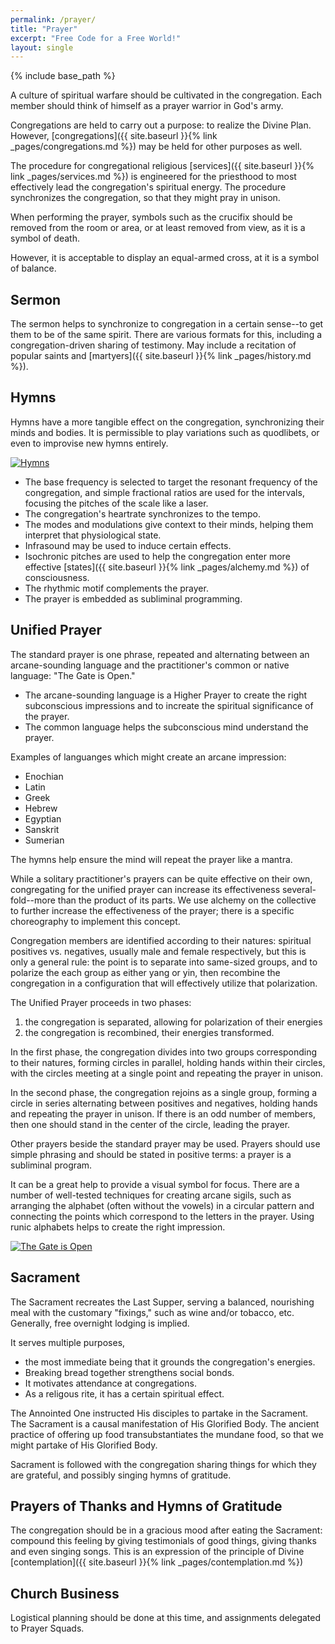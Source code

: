 ```yaml
---
permalink: /prayer/
title: "Prayer"
excerpt: "Free Code for a Free World!"
layout: single
---
```


{% include base_path %}

A culture of spiritual warfare should be cultivated in the congregation.
Each member should think of himself as a prayer warrior in God's army.

Congregations are held to carry out a purpose:
to realize the Divine Plan.
However, [congregations]({{ site.baseurl }}{% link _pages/congregations.md %})
may be held for other purposes as well.

The procedure for congregational religious [services]({{ site.baseurl }}{% link _pages/services.md %})
is engineered for the priesthood to most effectively lead the congregation's spiritual energy.
The procedure synchronizes the congregation,
so that they might pray in unison.

When performing the prayer,
symbols such as the crucifix should be removed from the room or area,
or at least removed from view,
as it is a symbol of death.

However, it is acceptable to display an equal-armed cross,
at it is a symbol of balance.

## Sermon
The sermon helps to synchronize to congregation in a certain sense--to get them to be of the same spirit.
There are various formats for this, including a congregation-driven sharing of testimony.
May include a recitation of popular saints
and [martyers]({{ site.baseurl }}{% link _pages/history.md %}).

## Hymns
Hymns have a more tangible effect on the congregation, synchronizing their minds and bodies.
It is permissible to play variations such as quodlibets,
or even to improvise new hymns entirely.

[![Hymns](https://img.youtube.com/vi/H9o8OWVWOE0/0.jpg)](https://www.youtube.com/watch?v=H9o8OWVWOE0&list=PL3BC25E5A3D15544D&index=9)

- The base frequency is selected to target the resonant frequency of the congregation,
  and simple fractional ratios are used for the intervals,
  focusing the pitches of the scale like a laser.
- The congregation's heartrate synchronizes to the tempo.
- The modes and modulations give context to their minds,
  helping them interpret that physiological state.
- Infrasound may be used to induce certain effects.
- Isochronic pitches are used to help the congregation
  enter more effective [states]({{ site.baseurl }}{% link _pages/alchemy.md %}) of consciousness.
- The rhythmic motif complements the prayer.
- The prayer is embedded as subliminal programming.

## Unified Prayer
The standard prayer is one phrase,
repeated and alternating between an arcane-sounding language
and the practitioner's common or native language:
"The Gate is Open."

- The arcane-sounding language is a Higher Prayer to create the right subconscious impressions
and to increate the spiritual significance of the prayer.
- The common language helps the subconscious mind understand the prayer.

Examples of languanges which might create an arcane impression:
- Enochian
- Latin
- Greek
- Hebrew
- Egyptian
- Sanskrit
- Sumerian

The hymns help ensure the mind will repeat the prayer like a mantra.

While a solitary practitioner's prayers can be quite effective on their own,
congregating for the unified prayer can increase its effectiveness several-fold--more
than the product of its parts.
We use alchemy on the collective to further increase the effectiveness of the prayer;
there is a specific choreography to implement this concept.

Congregation members are identified according to their natures:
spiritual positives vs. negatives,
usually male and female respectively,
but this is only a general rule:
the point is to separate into same-sized groups,
and to polarize the each group as either yang or yin,
then recombine the congregation in a configuration
that will effectively utilize that polarization.

The Unified Prayer proceeds in two phases:
1. the congregation is separated,
   allowing for polarization of their energies
2. the congregation is recombined, their energies transformed.

In the first phase,
the congregation divides into two groups
corresponding to their natures,
forming circles in parallel,
holding hands within their circles,
with the circles meeting at a single point
and repeating the prayer in unison.

In the second phase,
the congregation rejoins as a single group,
forming a circle in series
alternating between positives and negatives,
holding hands and repeating the prayer in unison.
If there is an odd number of members,
then one should stand in the center of the circle,
leading the prayer.

Other prayers beside the standard prayer may be used.
Prayers should use simple phrasing
and should be stated in positive terms:
a prayer is a subliminal program.

It can be a great help to provide a visual symbol for focus.
There are a number of well-tested techniques for creating arcane sigils,
such as arranging the alphabet (often without the vowels) in a circular pattern
and connecting the points which correspond to the letters in the prayer.
Using runic alphabets helps to create the right impression.

[![The Gate is Open](https://img.youtube.com/vi/SmZP0VSENCA/0.jpg)](https://www.youtube.com/watch?v=SmZP0VSENCA)

## Sacrament
The Sacrament recreates the Last Supper,
serving a balanced, nourishing meal with the customary "fixings,"
such as wine and/or tobacco, etc.
Generally, free overnight lodging is implied.

It serves multiple purposes,
- the most immediate being that it grounds the congregation's energies.
- Breaking bread together strengthens social bonds.
- It motivates attendance at congregations.
- As a religous rite, it has a certain spiritual effect.

The Annointed One instructed His disciples to partake in the Sacrament.
The Sacrament is a causal manifestation of His Glorified Body.
The ancient practice of offering up food transubstantiates the mundane food,
so that we might partake of His Glorified Body.

Sacrament is followed with the congregation sharing things for which they are grateful,
and possibly singing hymns of gratitude.

## Prayers of Thanks and Hymns of Gratitude
The congregation should be in a gracious mood after eating the Sacrament:
compound this feeling by giving testimonials of good things,
giving thanks and even singing songs.
This is an expression of the principle of Divine [contemplation]({{ site.baseurl }}{% link _pages/contemplation.md %})

## Church Business
Logistical planning should be done at this time,
and assignments delegated to Prayer Squads.

